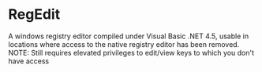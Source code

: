 RegEdit
=======

A windows registry editor compiled under Visual Basic .NET 4.5, usable in locations where access to the native registry editor has been removed. NOTE: Still requires elevated privileges to edit/view keys to which you don't have access
